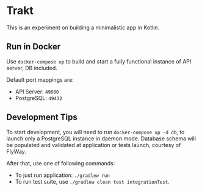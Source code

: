 # Trakt

This is an experiment on building a minimalistic app in Kotlin.

## Run in Docker

Use `docker-compose up` to build and start a fully functional instance of API server, DB included.

Default port mappings are:
- API Server: `49080`
- PostgreSQL: `49432`

## Development Tips

To start development, you will need to run `docker-compose up -d db`, to launch only a PostgreSQL instance in daemon mode.
Database schema will be populated and validated at application or tests launch, courtesy of FlyWay.

After that, use one of following commands:
- To just run application: `./gradlew run`
- To run test suite, use `./gradlew clean test integrationTest`.
